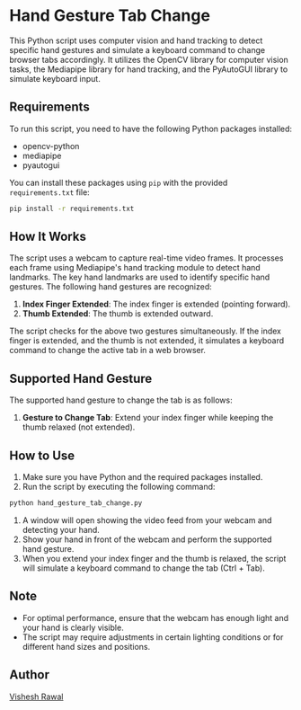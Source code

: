 # Hand Gesture Tab Change

This Python script uses computer vision and hand tracking to detect specific hand gestures and simulate a keyboard command to change browser tabs accordingly. It utilizes the OpenCV library for computer vision tasks, the Mediapipe library for hand tracking, and the PyAutoGUI library to simulate keyboard input.

## Requirements

To run this script, you need to have the following Python packages installed:

- opencv-python
- mediapipe
- pyautogui

You can install these packages using `pip` with the provided `requirements.txt` file:

```bash
pip install -r requirements.txt
```

## How It Works

The script uses a webcam to capture real-time video frames. It processes each frame using Mediapipe's hand tracking module to detect hand landmarks. The key hand landmarks are used to identify specific hand gestures. The following hand gestures are recognized:

1. **Index Finger Extended**: The index finger is extended (pointing forward).
2. **Thumb Extended**: The thumb is extended outward.

The script checks for the above two gestures simultaneously. If the index finger is extended, and the thumb is not extended, it simulates a keyboard command to change the active tab in a web browser.

## Supported Hand Gesture

The supported hand gesture to change the tab is as follows:

1. **Gesture to Change Tab**: Extend your index finger while keeping the thumb relaxed (not extended).

## How to Use

1. Make sure you have Python and the required packages installed.
2. Run the script by executing the following command:

```bash
python hand_gesture_tab_change.py
```

1. A window will open showing the video feed from your webcam and detecting your hand.
2. Show your hand in front of the webcam and perform the supported hand gesture.
3. When you extend your index finger and the thumb is relaxed, the script will simulate a keyboard command to change the tab (Ctrl + Tab).


## Note
* For optimal performance, ensure that the webcam has enough light and your hand is clearly visible.
* The script may require adjustments in certain lighting conditions or for different hand sizes and positions.

## Author

[Vishesh Rawal](https://github.com/visheshrwl)